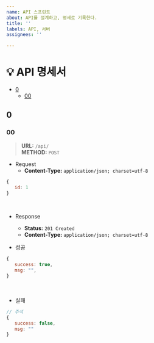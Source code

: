 ```yaml
---
name: API 스프린트
about: API를 설계하고, 명세로 기록한다.
title: ''
labels: API, 서버
assignees: ''

---
```


# 💡 API 명세서
* <a href="#0">0</a>
   * <a href="#00">00</a>

## 0
### 00
> **URL:** ```/api/```  
**METHOD:** ```POST```

* Request
   * **Content-Type:** ```application/json; charset=utf-8```
```js
{
   id: 1
}
```

<br>

* Response
   * **Status:** ```201 Created```
   * **Content-Type:** ```application/json; charset=utf-8```

* 성공
```js
{
   success: true,
   msg: "",
}
```

<br>

* 실패
```js
// 주석
{
   success: false,
   msg: ""
}
```

<br>
<br>
